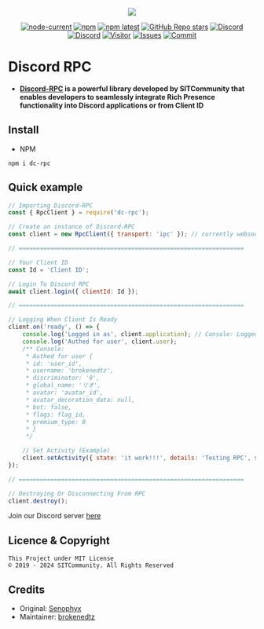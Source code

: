 <div align="center">
  <p>
    <a href="https://www.npmjs.com/package/dc-rpc" target="_blank" rel="noopener noreferrer"><img src="https://nodei.co/npm/dc-rpc.png?downloads=true&downloadRank=true&stars=true"></a>
  </p>
  <p>
    <a href="https://nodejs.org/" target="_blank" rel="noopener noreferrer"><img alt="node-current" src="https://img.shields.io/node/v/distube"></a>
    <a href="https://www.npmjs.com/package/dc-rpc" target="_blank" rel="noopener noreferrer"><img alt="npm" src="https://img.shields.io/npm/dt/dc-rpc"></a>
    <a href="https://www.npmjs.com/package/dc-rpc" target="_blank" rel="noopener noreferrer"><img alt="npm latest" src="https://img.shields.io/npm/v/dc-rpc/latest?color=blue&label=dc-rpc%40latest&logo=npm"></a>
    <a href="https://github.com/skick1234/SITCommunity/discord-rpc" target="_blank" rel="noopener noreferrer"><img alt="GitHub Repo stars" src="https://img.shields.io/github/stars/SITCommunity/discord-rpc"></a>
    <a href="https://discord.gg/qpT2AeYZRN" target="_blank" rel="noopener noreferrer"><img alt="Discord" src="https://img.shields.io/discord/984857299858382908?label=EterNomm&logo=discord"></a>
    <a href="https://discord.cyrateam.xyz" target="_blank" rel="noopener noreferrer"><img alt="Discord" src="https://img.shields.io/discord/984857299858382908?label=SITCommunity&logo=discord"></a>
    <a href="https://github.com/SITCommunity/discord-rpc" target="_blank" rel="noopener noreferrer"><img alt="Visitor" src="https://api.visitorbadge.io/api/visitors?path=https%3A%2F%2Fgithub.com%2FCyraTeam%2Fdiscord-rpc&countColor=%2337d67a&style=flat"></a>
    <a href="https://github.com/SITCommunity/discord-rpc/issues" target="_blank" rel="noopener noreferrer"><img alt="Issues" src="https://img.shields.io/github/issues/SITCommunity/discord-rpc"></a>
    <a href="https://github.com/SITCommunity/discord-rpc" target="_blank" rel="noopener noreferrer"><img alt="Commit" src="https://img.shields.io/github/commit-activity/y/SITCommunity/discord-rpc?label=Commit%20Activity&logo=github"></a>
  </p>
</div>

# Discord RPC
- **[Discord-RPC] is a powerful library developed by SITCommunity that enables developers to seamlessly integrate Rich Presence functionality into Discord applications or from Client ID**

## Install
- NPM
```
npm i dc-rpc
```

## Quick example
```js
// Importing Discord-RPC
const { RpcClient } = require('dc-rpc');

// Create an instance of Discord-RPC
const client = new RpcClient({ transport: 'ipc' }); // currently websocket not supported

// ================================================================

// Your Client ID
const Id = 'Client ID';

// Login To Discord RPC
await client.login({ clientId: Id });

// ================================================================

// Logging When Client Is Ready
client.on('ready', () => {
    console.log('Logged in as', client.application); // Console: Logged in as brokenedtz
    console.log('Authed for user', client.user);
    /** Console:
     * Authed for user {
     * id: 'user_id',
     * username: 'brokenedtz',
     * discriminator: '0',
     * global_name: 'リオ',
     * avatar: 'avatar_id',
     * avatar_decoration_data: null,
     * bot: false,
     * flags: flag_id,
     * premium_type: 0
     * }
     */

    // Set Activity (Example)
    client.setActivity({ state: 'it work!!!', details: 'Testing RPC', startTimestamp: Date.now() });
});

// ================================================================

// Destroying Or Disconnecting From RPC
client.destroy();
```

Join our Discord server [here](https://discord.gg/qpT2AeYZRN)

## Licence & Copyright

```
This Project under MIT License
© 2019 - 2024 SITCommunity. All Rights Reserved
```

## Credits
- Original: [Senophyx]
- Maintainer: [brokenedtz]

[Discord-RPC]: https://www.npmjs.com/package/dc-rpc
[Senophyx]: https://github.com/Senophyx
[brokenedtz]: https://github.com/brokenedtzjs
